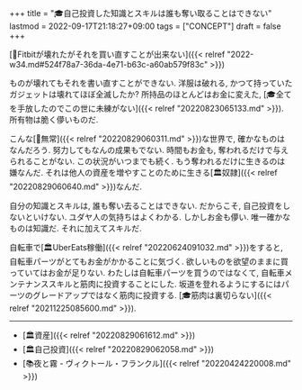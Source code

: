 +++
title = "🎓自己投資した知識とスキルは誰も奪い取ることはできない"
lastmod = 2022-09-17T21:18:27+09:00
tags = ["CONCEPT"]
draft = false
+++

[💭Fitbitが壊れたがそれを買い直すことが出来ない]({{< relref "2022-w34.md#524f78a7-36da-4e71-b63c-a60ab579f83c" >}})

ものが壊れてもそれを書い直すことができない.  洋服は破れる, かつて持っていたガジェットは壊れてほぼ全滅したか? 所持品のほとんどはお金に変えた, [🎓全てを手放したのでこの世に未練がない]({{< relref "20220823065133.md" >}}). 所有物は脆く儚いものだ.

こんな[📝無常]({{< relref "20220829060311.md" >}})な世界で, 確かなものはなんだろう. 努力してもなんの成果もでない. 時間もお金も, 奪われるだけで与えられることがない. この状況がいつまでも続く. もう奪われるだけに生きるのは嫌なんだ. それは他人の資産を増やすことのために生きる[🏛奴隷]({{< relref "20220829060640.md" >}})なんだ.

自分の知識とスキルは, 誰も奪い去ることはできない. だからこそ, 自己投資をしないといけない. ユダヤ人の気持ちはよくわかる. しかしお金も儚い. 唯一確かなものは知識だ. それに加えてスキルだ.

自転車で[🏛UberEats稼働]({{< relref "20220624091032.md" >}})をすると, 自転車パーツがとてもお金がかかることに気づく. 欲しいものを欲望のままに買っていてはお金が足りない. わたしは自転車パーツを買うのではなくて, 自転車メンテナンススキルと筋肉に投資することにした. 坂道を登れるようにするにはパーツのグレードアップではなく筋肉に投資する. [🎓筋肉は裏切らない]({{< relref "20211225085600.md" >}}).

---

-   [🏛資産]({{< relref "20220829061612.md" >}})
-   [🏛自己投資]({{< relref "20220829062058.md" >}})
-   [📚夜と霧 - ヴィクトール・フランクル]({{< relref "20220424220008.md" >}})
